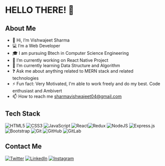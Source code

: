 # HELLO THERE! 👋

## About Me
- 👋 Hi, I’m  Vishwajeet Sharma
- 💻 I’m a Web Developer
- 🎓 I am pursuing Btech in Computer Science Engineering
- 🔭 I’m currently working on React Native Project   
- 🌱 I’m currently learning Data Structure and Algorithm 
- ❓ Ask me about anything related to MERN stack and related technologies  
- ⚡ Fun fact: Very Motivated, I'm able to work freely and do my best. Code enthusiast and Ambivert 
- 📫 How to reach me sharmavishwajeet04@gmail.com

## Tech Stack 
![HTML5](https://img.shields.io/badge/html5-%23E34F26.svg?style=for-the-badge&logo=html5&logoColor=white) 	![CSS3](https://img.shields.io/badge/css3-%231572B6.svg?style=for-the-badge&logo=css3&logoColor=white)  ![JavaScript](https://img.shields.io/badge/javascript-%23323330.svg?style=for-the-badge&logo=javascript&logoColor=%23F7DF1E)  ![React](https://img.shields.io/badge/react-%2320232a.svg?style=for-the-badge&logo=react&logoColor=%2361DAFB)![Redux](https://img.shields.io/badge/redux-%23593d88.svg?style=for-the-badge&logo=redux&logoColor=white) ![NodeJS](https://img.shields.io/badge/node.js-6DA55F?style=for-the-badge&logo=node.js&logoColor=white) ![Express.js](https://img.shields.io/badge/express.js-%23404d59.svg?style=for-the-badge&logo=express&logoColor=%2361DAFB) ![Bootstrap](https://img.shields.io/badge/bootstrap-%23563D7C.svg?style=for-the-badge&logo=bootstrap&logoColor=white)  ![Git](https://img.shields.io/badge/git-%23F05033.svg?style=for-the-badge&logo=git&logoColor=white)  ![GitHub](https://img.shields.io/badge/github-%23121011.svg?style=for-the-badge&logo=github&logoColor=white) ![GitLab](https://img.shields.io/badge/gitlab-%23181717.svg?style=for-the-badge&logo=gitlab&logoColor=white)

## Contact Me
[![Twitter](https://img.shields.io/badge/Twitter-%231DA1F2.svg?style=for-the-badge&logo=Twitter&logoColor=white)]( https://twitter.com/vishush62450403) 	[![LinkedIn](https://img.shields.io/badge/linkedin-%230077B5.svg?style=for-the-badge&logo=linkedin&logoColor=white)]( https://www.linkedin.com/in/vishwajeet-sharma-649a21205/)
[![Instagram](https://img.shields.io/badge/instagram-%20-instagram-lightgrey.svg?style=for-the-badge&logo=instagram&logoColor=white)](https://instagram.com/vishu.livincool)
